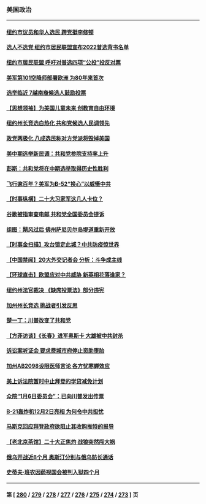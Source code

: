 ### 美国政治
---
#### [纽约市议员和华人选民 跨党挺李修顿](../../pages/ncid1078159/n13851615.md) 
#### [选人不选党  纽约市居民联盟宣布2022普选背书名单](../../pages/ncid1078159/n13851600.md) 
#### [纽约市居民联盟 呼吁对普选四项“公投”投反对票](../../pages/ncid1078159/n13851571.md) 
#### [美军第101空降师部署欧洲 为80年来首次](../../pages/ncid1078159/n13851344.md) 
#### [选举临近 7越南裔候选人鼓励投票](../../pages/ncid1078159/n13851532.md) 
#### [【思想领袖】为美国儿童未来 创教育自由环境](../../pages/ncid1078159/n13836506.md) 
#### [纽约州长竞选白热化 共和党候选人民调领先](../../pages/ncid1078159/n13851353.md) 
#### [政党两极化 八成选民称对方党派将毁掉美国](../../pages/ncid1078159/n13851364.md) 
#### [美中期选举新民调：共和党参院支持率上升](../../pages/ncid1078159/n13850387.md) 
#### [彭斯：共和党将在中期选举取得历史性胜利](../../pages/ncid1078159/n13851229.md) 
#### [飞行逾百年？美军为B-52“换心”以威慑中共](../../pages/ncid1078159/n13850432.md) 
#### [【时事纵横】二十大习家军这几人卡位？](../../pages/ncid1078159/n13850886.md) 
#### [谷歌被指审查电邮 共和党全国委员会提诉](../../pages/ncid1078159/n13850884.md) 
#### [组图：飓风过后 佛州萨尼贝尔岛堤道重新开放](../../pages/ncid1078159/n13850714.md) 
#### [【时事金扫描】攻台锁定此城？中共防疫惊世界](../../pages/ncid1078159/n13850478.md) 
#### [【中国禁闻】20大外交记者会 分析：斗争成主线](../../pages/ncid1078159/n13850474.md) 
#### [【环球直击】欧盟应对中共威胁 新英相花落谁家？](../../pages/ncid1078159/n13850325.md) 
#### [纽约州法官裁决 《缺席投票法》部分违宪](../../pages/ncid1078159/n13850550.md) 
#### [加州州长竞选 挑战者引发反思](../../pages/ncid1078159/n13850608.md) 
#### [楚一丁：川普改变了共和党](../../pages/ncid1078159/n13850622.md) 
#### [【方菲访谈】《长春》进军奥斯卡 大雄被中共封杀](../../pages/ncid1078159/n13850488.md) 
#### [诉讼案听证会 要求费城市府停止资助堕胎](../../pages/ncid1078159/n13850579.md) 
#### [加州AB2098设限医师言论 各方忧寒蝉效应](../../pages/ncid1078159/n13850573.md) 
#### [美上诉法院暂时中止拜登的学贷减免计划](../../pages/ncid1078159/n13850539.md) 
#### [众院“1月6日委员会”：已向川普发出传票](../../pages/ncid1078159/n13850435.md) 
#### [B-21轰炸机12月2日亮相 为何令中共担忧](../../pages/ncid1078159/n13850485.md) 
#### [马斯克回应拜登政府欲阻止其收购推特的报导](../../pages/ncid1078159/n13850417.md) 
#### [【老北京茶馆】二十大正焦灼 战狼突然闯大祸](../../pages/ncid1078159/n13850311.md) 
#### [俄乌开战近8个月 奥斯汀分别与俄乌防长通话](../../pages/ncid1078159/n13850438.md) 
#### [史蒂夫‧班农因藐视国会被判入狱四个月](../../pages/ncid1078159/n13850338.md) 

---
#### 第 [ [280](./280.md) / [279](./279.md) / [278](./278.md) / [277](./277.md) / [276](./276.md) / [275](./275.md) / [274](./274.md) / [273](./273.md) ] 页
